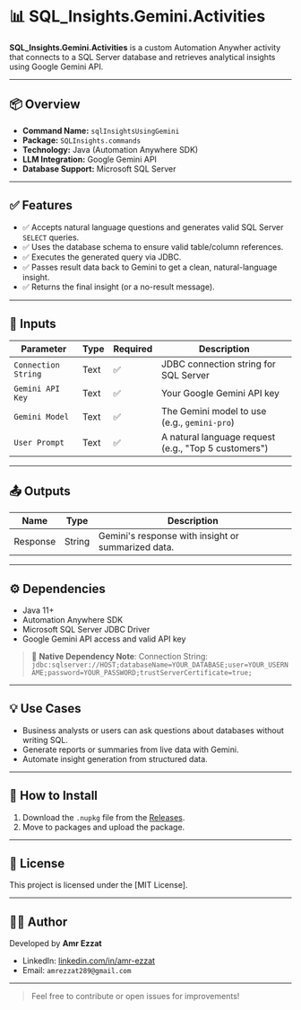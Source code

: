 # 📊 SQL_Insights.Gemini.Activities

**SQL_Insights.Gemini.Activities** is a custom Automation Anywher activity that connects to a SQL Server database and retrieves analytical insights using Google Gemini API.

---

## 📦 Overview

- **Command Name:** `sqlInsightsUsingGemini`
- **Package:** `SQLInsights.commands`
- **Technology:** Java (Automation Anywhere SDK)
- **LLM Integration:** Google Gemini API
- **Database Support:** Microsoft SQL Server

---

## ✅ Features

- ✅ Accepts natural language questions and generates valid SQL Server `SELECT` queries.
- ✅ Uses the database schema to ensure valid table/column references.
- ✅ Executes the generated query via JDBC.
- ✅ Passes result data back to Gemini to get a clean, natural-language insight.
- ✅ Returns the final insight (or a no-result message).

---

## 🧾 Inputs

| Parameter           | Type   | Required | Description                                          |
|---------------------|--------|----------|------------------------------------------------------|
| `Connection String` | Text   | ✅        | JDBC connection string for SQL Server               |
| `Gemini API Key`    | Text   | ✅        | Your Google Gemini API key                          |
| `Gemini Model`      | Text   | ✅        | The Gemini model to use (e.g., `gemini-pro`)        |
| `User Prompt`       | Text   | ✅        | A natural language request (e.g., "Top 5 customers") |

---

## 📤 Outputs

| Name     | Type   | Description                                     |
|----------|--------|-------------------------------------------------|
| Response | String | Gemini's response with insight or summarized data.|

---

## ⚙️ Dependencies

- Java 11+
- Automation Anywhere SDK
- Microsoft SQL Server JDBC Driver
- Google Gemini API access and valid API key


> 🧱 **Native Dependency Note**: Connection String:
> `jdbc:sqlserver://HOST;databaseName=YOUR_DATABASE;user=YOUR_USERNAME;password=YOUR_PASSWORD;trustServerCertificate=true;`

---

## 💡 Use Cases

- Business analysts or users can ask questions about databases without writing SQL.
- Generate reports or summaries from live data with Gemini.
- Automate insight generation from structured data.

---

## 🔧 How to Install

1. Download the `.nupkg` file from the [Releases](https://github.com/AmrEzzatAbdo/SQL_Insights.Gemini.Activities-_AA/releases/).
2. Move to packages and upload the package.

---

## 📜 License

This project is licensed under the [MIT License].

---

## 👨‍💻 Author

Developed by **Amr Ezzat**

- LinkedIn: [linkedin.com/in/amr-ezzat](https://www.linkedin.com/in/amrezzatabdal-al/)
- Email: `amrezzat289@gmail.com`

---

> Feel free to contribute or open issues for improvements!
